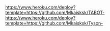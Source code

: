 https://www.heroku.com/deploy?template=https://github.com/Mkaisksk/TABOT-
https://www.heroku.com/deploy?template=https://github.com/Mkaisksk/Tyson-
